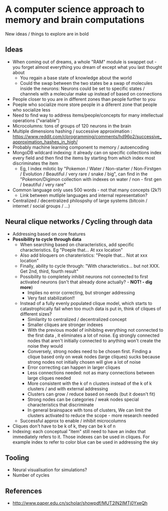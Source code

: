 # A computer science approach to memory and brain computations

New ideas / things to explore are in bold

## Ideas

- When coming out of dreams, a whole "RAM" module is swappet out - you forget almost everything you dream of except what you last thought about
  - You regain a base state of knowledge about the world
  - Could the swap between the two states be a swap of molecules inside the neurons: Neurons could be set to specific states / channels with a molecular make up instead of based on connections
- People closer to you are in different zones than people further to you
- Poeple who socialize more store people in a diferent zone that people who socialize less
- Need to find way to address items/people/concepts for many intellectual operations ("variable")
- Microcolumns: tons of groups of 120 neurons in the brain
- Multiple dimensions hashing / successive approximation : https://www.reddit.com/r/programming/comments/hd96p2/successive_approximation_hashes_in_high/
- Probably machine learning component to memory / autoencoding
- MongoDB wildcard indexing: it already can on specific collections index every field and then find the items by starting from which index most discriminates the item
  - Eg, I index milotic by "Pokemon / Water / Non-starter / Non-Firstgen / Evolution / Beautiful / very rare / snake / big", can find in the "Pokemon/Digimon collection with indexes on water / non - first gen / beautiful / very rare"
- Common language only uses 500 words - not that many concepts (2k?)
  - Link between mutliple languages and internal representation?
- Centralized / decentralized philospshy of large systems (bitcoin / internet / social groups / ...)

## Neural clique networks / Cycling through data

- Addressing based on core features
- **Possibility to cycle through data**
  - When searching based on characteristics, add specific characteristics. Eg "Poeple that... At xxx location"
  - Also add bloquers on charateristics: "People that... Not at xxx location"
  - Finally, ability to cycle through: "With characteristics... but not XXX. Get 2nd, third, fourth result"
  - Possibility to completely inhibit neurons not connected to first activated neurons (isn't that already done actually? - **NOT! - dig more**)
    - Implies no error correcting, but stronger addressing
    - Very fast stabilization!!
  - Instead of a fully evenly populated clique model, which starts to catastrophically fail when too much data is put in, think of cliques of different sizes?
    - Similarity to centralized / decentralized concept
    - Smaller cliques are stronger indexes
    - With the previous model of inihibitng everything not connected to the first data , it eliminates a lot of noise. Eg strongly connected nodes that aren't initially connected to anything won't create the noise they would
    - Conversely, strong nodes need to be chosen first. Finding a clique based only on weak nodes (large cliques) sucks because strong nodes not initially chosen will give a lot of noise
    - Error correcting can happen in larger cliques
    - Less connections needed: not as many connections between large cliques needed
    - More consistent with the k of n clusters instead of the k of k clusters / and with external addressing
    - Clusters can grow / reduce based on needs (but it doesn't fit)
    - Strong nodes can be categories / weak nodes special characteristics that discriminate
    - In general brainspace with tons of clusters, We can limit the clusters activated to reduce the scope - more research needed
  - Successful approx to enable / inhibit microcolumns
- Cliques don't have to be k of k, they can be k of n
- Indexing: each conceptual "item" still need to have an index that immediately refers to it. Those indexes can be used in cliques. For example index to refer to color blue can be used in addressing the sky

## Tooling

- Neural visualisation for simulations?
- Number of cycles

## References

- http://www.paper.edu.cn/scholar/showpdf/MUT2IN2IMTj0YxeQh